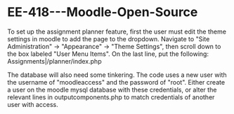 # EE-418---Moodle-Open-Source
To set up the assignment planner feature, first the user must edit the theme settings in moodle to add the page to the dropdown.
Navigate to "Site Administration" -> "Appearance" -> "Theme Settings", then scroll down to the box labeled "User Menu Items". On the last line, put the following:
Assignments|/planner/index.php

The database will also need some tinkering. The code uses a new user with the username of "moodleaccess" and the password of "root". Either create a user on the moodle
mysql database with these credentials, or alter the relevant lines in outputcomponents.php to match credentials of another user with access.
